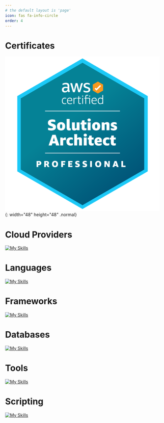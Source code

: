 ```yaml
---
# the default layout is 'page'
icon: fas fa-info-circle
order: 4
---
```


<!-- > Add Markdown syntax content to file `_tabs/about.md`{: .filepath } and it will show up on this page.
{: .prompt-tip } -->
<!--https://github.com/tandpfun/skill-icons#readme -->

# Certificates

![Desktop View](../assets/img/certificate/aws-sap.png){: width="48" height="48" .normal}

# Cloud Providers

[![My Skills](https://skillicons.dev/icons?i=aws)](https://skillicons.dev)

<!-- # AWS -->

# Languages

[![My Skills](https://skillicons.dev/icons?i=html,css,js,python,nodejs,java)](https://skillicons.dev)

# Frameworks

[![My Skills](https://skillicons.dev/icons?i=django,fastapi)](https://skillicons.dev)

# Databases

[![My Skills](https://skillicons.dev/icons?i=mysql,postgres,dynamodb,sqlite)](https://skillicons.dev)

# Tools

[![My Skills](https://skillicons.dev/icons?i=terraform,docker,kubernetes,prometheus,grafana,elasticsearch,git,idea)](https://skillicons.dev)

# Scripting

[![My Skills](https://skillicons.dev/icons?i=bash,powershell)](https://skillicons.dev)
